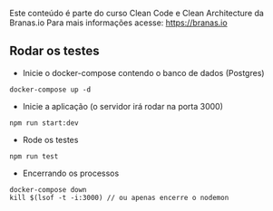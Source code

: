 Este conteúdo é parte do curso Clean Code e Clean Architecture da Branas.io
Para mais informações acesse:
https://branas.io

## Rodar os testes

- Inicie o docker-compose contendo o banco de dados (Postgres)

```
docker-compose up -d
```

- Inicie a aplicação (o servidor irá rodar na porta 3000)

```
npm run start:dev
```

- Rode os testes

```
npm run test
```

- Encerrando os processos

```
docker-compose down
kill $(lsof -t -i:3000) // ou apenas encerre o nodemon
```
